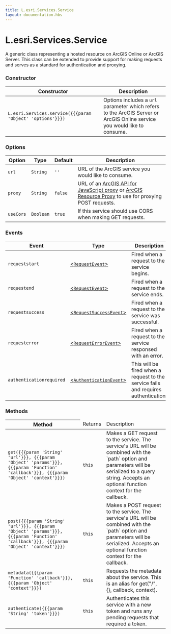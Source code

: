 ```yaml
---
title: L.esri.Services.Service
layout: documentation.hbs
---
```


# L.esri.Services.Service

A generic class representing a hosted resource on ArcGIS Online or ArcGIS Server. This class can be extended to provide support for making requests and serves as a standard for authentication and proxying.

### Constructor

<table>
    <thead>
        <tr>
            <th>Constructor</th>
            <th>Description</th>
        </tr>
    </thead>
    <tbody>
        <tr>
            <td><code class="nobr">L.esri.Services.service({{{param 'Object' 'options'}}})</code></td>
            <td>Options includes a <code>url</code> parameter which refers to the ArcGIS Server or ArcGIS Online service you would like to consume.</td>
        </tr>
    </tbody>
</table>

### Options

| Option | Type | Default | Description |
| --- | --- | --- | --- |
| `url` | `String` | `''` | URL of the ArcGIS service you would like to consume. |
| `proxy` | `String` | `false` | URL of an [ArcGIS API for JavaScript proxy](https://developers.arcgis.com/javascript/jshelp/ags_proxy.html) or [ArcGIS Resource Proxy](https://github.com/Esri/resource-proxy) to use for proxying POST requests. |
| `useCors` | `Boolean` | `true` | If this service should use CORS when making GET requests. |

### Events

| Event | Type | Description |
| --- | --- | --- |
| `requeststart` | [<`RequestEvent`>]({{assets}}api-reference/events.html#request-event) | Fired when a request to the service begins. |
| `requestend` | [<`RequestEvent`>]({{assets}}api-reference/events.html#request-event) | Fired when a request to the service ends. |
| `requestsuccess` | [<`RequestSuccessEvent`>]({{assets}}api-reference/events.html#request-success-event) | Fired when a request to the service was successful. |
| `requesterror` | [<`RequestErrorEvent`>]({{assets}}api-reference/events.html#request-error-event) | Fired when a request to the service responsed with an error. |
| `authenticationrequired` | [<`AuthenticationEvent`>]({{assets}}api-reference/events.html#authentication-event) | This will be fired when a request to the service fails and requires authentication. |

### Methods

<table>
    <thead>
        <tr>
            <th>Method</th>
            <td>Returns</td>
            <td>Description</td>
        </tr>
    </thead>
    <tbody>
        <tr>
            <td><code>get({{{param 'String' 'url'}}}, {{{param 'Object' 'params'}}}, {{{param 'Function' 'callback'}}}, {{{param 'Object' 'context'}}})</code></td>
            <td><code>this</code></td>
            <td>Makes a GET request to the service. The service's URL will be combined with the `path` option and parameters will be serialized to a query string. Accepts an optional function context for the callback.</td>
        </tr>
        <tr>
            <td><code>post({{{param 'String' 'url'}}}, {{{param 'Object' 'params'}}}, {{{param 'Function' 'callback'}}}, {{{param 'Object' 'context'}}})</code></td>
            <td><code>this</code></td>
            <td>Makes a POST request to the service. The service's URL will be combined with the `path` option and parameters will be serialized. Accepts an optional function context for the callback.</td>
        </tr>
        <tr>
            <td><code>metadata({{{param 'Function' 'callback'}}}, {{{param 'Object' 'context'}}})</code></td>
            <td><code>this</code></td>
            <td>Requests the metadata about the service. This is an alias for get("/", {}, callback, context).</td>
        </tr>
        <tr>
            <td><code>authenticate({{{param 'String' 'token'}}})</code></td>
            <td><code>this</code></td>
            <td>Authenticates this service with a new token and runs any pending requests that required a token.</td>
        </tr>
    </tbody>
</table>
